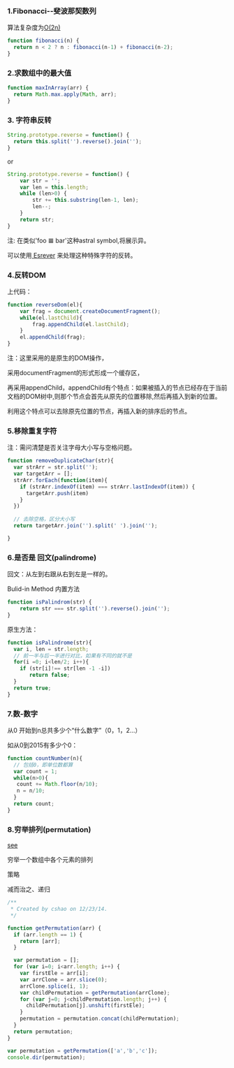 
### 1.Fibonacci--斐波那契数列

算法复杂度为[O(2n)](http://stackoverflow.com/questions/360748/computational-complexity-of-fibonacci-sequence/360773#360773)

```js
function fibonacci(n) {
  return n < 2 ? n : fibonacci(n-1) + fibonacci(n-2); 
}
```

### 2.求数组中的最大值

```js
function maxInArray(arr) {
  return Math.max.apply(Math, arr);
}
```

### 3. 字符串反转

```js
String.prototype.reverse = function() {
  return this.split('').reverse().join('');
}
```
or

```js
String.prototype.reverse = function() {
    var str = '';
    var len = this.length;
    while (len>0) {
        str += this.substring(len-1, len);
        len--;
    }
    return str;
}
```

注: 在类似'foo 𝌆 bar'这种astral symbol,将展示异。

可以使用[ Esrever](https://github.com/mathiasbynens/esrever) 来处理这种特殊字符的反转。

### 4.反转DOM

上代码：

```js
function reverseDom(el){
	var frag = document.createDocumentFragment();
	while(el.lastChild){
		frag.appendChild(el.lastChild);
	}
	el.appendChild(frag);
}
```

注：这里采用的是原生的DOM操作，

采用documentFragment的形式形成一个缓存区，

再采用appendChild，appendChild有个特点：如果被插入的节点已经存在于当前文档的DOM树中,则那个节点会首先从原先的位置移除,然后再插入到新的位置。

利用这个特点可以去除原先位置的节点，再插入新的排序后的节点。

### 5.移除重复字符

注：需问清楚是否关注字母大小写与空格问题。

```js
function removeDuplicateChar(str){
  var strArr = str.split('');
  var targetArr = [];
  strArr.forEach(function(item){
    if (strArr.indexOf(item) === strArr.lastIndexOf(item)) {
      targetArr.push(item)
    }
  })
  
  // 去除空格，区分大小写
  return targetArr.join('').split(' ').join('');

}
```

### 6.是否是 回文(palindrome)

回文：从左到右跟从右到左是一样的。

Bulid-in Method 内置方法
```js
function isPalindrom(str) {
    return str === str.split('').reverse().join('');
}
```

原生方法：
```js
function isPalindrome(str){
  var i, len = str.length;
  // 前一半与后一半进行对比，如果有不同的就不是
  for(i =0; i<len/2; i++){
    if (str[i]!== str[len -1 -i])
       return false;
  }
  return true;
}
```

### 7.数-数字

从0 开始到n总共多少个“什么数字”（0，1，2...）

如从0到2015有多少个0：

```js
function countNumber(n){
  // 包括0，即单位数都算
  var count = 1;
  while(n>0){
   count += Math.floor(n/10);
   n = n/10;
  }
  return count;
}
```

### 8.穷举排列(permutation)

[see](http://www.lifelaf.com/blog/?p=1228)

穷举一个数组中各个元素的排列

策略

减而治之、递归

```js
/**
 * Created by cshao on 12/23/14.
 */

function getPermutation(arr) {
  if (arr.length == 1) {
    return [arr];
  }

  var permutation = [];
  for (var i=0; i<arr.length; i++) {
    var firstEle = arr[i];
    var arrClone = arr.slice(0);
    arrClone.splice(i, 1);
    var childPermutation = getPermutation(arrClone);
    for (var j=0; j<childPermutation.length; j++) {
      childPermutation[j].unshift(firstEle);
    }
    permutation = permutation.concat(childPermutation);
  }
  return permutation;
}

var permutation = getPermutation(['a','b','c']);
console.dir(permutation);
```
